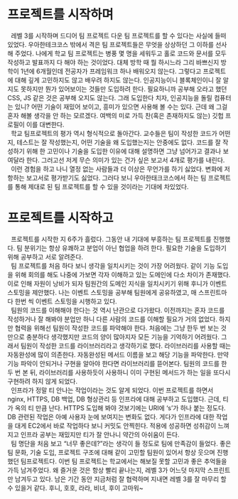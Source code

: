 # 프로젝트를 시작하며
&nbsp;&nbsp;레벨 3를 시작하며 드디어 팀 프로젝트 다운 팀 프로젝트를 할 수 있다는 사실에 들떠있었다. 우아한테크코스 밖에서 격은 팀 프로젝트들은 무엇을 상상하던 그 이하를 선사해 주었다. 나에게 학교 팀 프로젝트는 병풍 몇 명을 세워두고 홀로 코드와 문서를 모두 작성하고 발표까지 다 해야 하는 것이었다. 대체 방학 때 뭘 하시느라 그리 바쁘신지 방학이 1년에 6개월인데 전공자가 프레임워크 하나 배워오지 않는다. 그렇다고 프로젝트에 대해 깊게 고민하지도 않고 배우려 하지도 않는다. 인공지능이니 블록체인이니 잘 알지도 못하지만 뭔가 있어보이는 것들만 도입하려 한다. 필요하니까 공부해 오라고 했던 CSS, JS 같은 것은 공부해 오지도 않는다. 그래 도입한다 치자, 인공지능을 돌릴 컴퓨터는 있니? 어떤 기술이 재밌어 보이고, 흥미가 있으면 사용해 볼 수는 있다. 근데 왜 그걸 혼자 해볼 생각을 안 하는 모르겠다. 여백의 미로 가득 찬(혹은 존재하지도 않는) 깃헙 프로필이 이를 대변한다.  
&nbsp;&nbsp;학교 팀프로젝트의 평가 역시 형식적으로 돌아간다. 교수들은 팀이 작성한 코드가 어떤지, 테스트는 잘 작성했는지, 어떤 기술을 왜 도입했는지는 안중에도 없다. 코드를 잘 작성하기 위해 한 고민이나 기술을 도입한 이유에 대해 설명하면 그냥 넘어가고 결과나 보여달라 한다. 그러고선 저게 무슨 의미가 있는 건가 싶은 보고서 4개로 평가를 내린다.  
&nbsp;&nbsp;이런 경험을 하고 나니 열정 없는 사람들과 더 이상은 무언가를 하기 싫었다. 변화에 저항하는 보고서로 평가받기도 싫었다. 그러다 보니 우아한태크코스에서 하는 팀 프로젝트를 통해 제대로 된 팀 프로젝트를 할 수 있을 것이라는 기대에 차있었다.
# 프로젝트를 시작하고 
&nbsp;&nbsp;프로젝트를 시작한 지 6주가 흘렀다. 그동안 내 기대에 부흥하는 팀 프로젝트를 진행했다. 팀 분위기는 항상 유쾌하고 분업이 아닌 협업을 하려 한다. 필요한 기술을 도입하기 위해 공부하고 서로 알려준다.  
&nbsp;&nbsp;팀 프로젝트를 처음 하다 보니 생각을 일치시키는 것이 가장 어려웠다. 같이 기능 도입을 위해 회의를 해도 나중에 가보면 각자 이해하고 있는 도메인에 다소 차이가 존재했다. 이로 인해 자원이 낭비가 되자 팀원간의 도메인 지식을 일치시키기 위해 후니가 이벤트 스토밍을 제안했다. 나는 이벤트 스토밍을 공부해 팀원에게 공유하였고, 매 스프린트마다 한번 씩 이벤트 스토밍을 시행하고 있다.  
&nbsp;&nbsp;팀원의 코드를 이해해야 한다는 것 역시 난관으로 다가왔다. 이전까지는 혼자 코드를 작성하거나 잘 해봐야 분업만 하니 다른 사람의 코드를 이해할 필요가 거의 없었다. 하지만 협력을 위해선 팀원이 작성한 코드를 파악해야 한다. 처음에는 그냥 한두 번 보는 것만으로 충분하다 생각했지만 코드의 양이 많아지자 모든 기능을 기억하기 어려웠다. 그래서 팀원이 작성한 코드를 라이브러리라고 생각하기로 했다. 라이브러리를 사용할 때는 자동완성에 많이 의존한다. 자동완성된 메서드 이름을 보고 해당 기능을 파악한다. 만약 기능 파악이 안되거나 구현을 알아야 한다면 라이브러리를 뜯어본다. 팀원의 코드를 한두 번 본 뒤, 라이브러리를 사용하듯이 사용하니 이미 구현된 메서드가 하는 일을 또다시 구현하려 하지 않게 되었다.  
&nbsp;&nbsp;인프라가 정말 티 안나는 작업이라는 것도 알게 되었다. 이번 프로젝트를 하면서 nginx, HTTPS, DB 백업, DB 형상관리 등 인프라에 대해 공부하고 도입했다. 근데, 티가 옥의 티 만큼 난다. HTTPS 도입해 봐야 것보기에는 URI에 ‘s’가 하나 붙는 정도다. DB 관련된 작업은 아예 사용자 눈에 보여지는 변화도 없다. 게다가 인프라에 대한 작업을 대게 EC2에서 바로 작업하다 보니 커밋도 안찍힌다. 적용에 성공하면 성취감이 느껴지고 인프라 공부는 재밌지만 티가 잘 안나니 약간의 아쉬움이 든다.  
&nbsp;&nbsp;팀 명단을 처음 보고 “너무 좋은데?”라는 생각이 들 정도로 팀에 만족감이 들었다. 좋은 팀 문화, 기술 도입, 프로젝트 구조에 대해 같이 고민할 팀원이 있어서 항상 웃으며 진행했던 팀프로젝트다. 이번 팀 프로젝트는 학교에서는 해보질 못할 고민과 좋은 추억들을 가득 남겨주었다. 왜 즐거운 것은 항상 빨리 끝나는지, 레벨 3가 어느덧 마지막 스프린트만 남겨두고 있다. 남은 기간 동안 지금처럼 잘 협력하며 지내면 레벨 3를 잘 마무리 할 수 있을거 같다. 후니, 호호, 라라, 비녀, 후이 고마워~